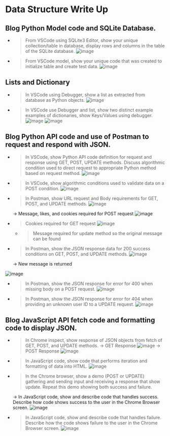 #  Data Structure Write Up

## Blog Python Model code and SQLite Database.

- > From VSCode using SQLite3 Editor, show your unique collection/table in database, display rows and columns in the table of the SQLite database.
![image](https://github.com/ArnavNadar/student2/assets/142456240/418c2450-e6f5-434c-8f42-082c0e44ca8b)


- > From VSCode model, show your unique code that was created to initialize table and create test data.
![image](https://github.com/ArnavNadar/student2/assets/142456240/5c45d85f-0568-4e17-83e6-79d04b620983)


## Lists and Dictionary

- > In VSCode using Debugger, show a list as extracted from database as Python objects.
![image](https://github.com/ArnavNadar/student2/assets/142456240/05fc16bb-8c80-4862-81b2-77545ba8c28f)

- > In VSCode use Debugger and list, show two distinct example examples of dictionaries, show Keys/Values using debugger.
![image](https://github.com/ArnavNadar/student2/assets/142456240/6b9a0417-041a-46bc-a29d-5776b3398335)
![image](https://github.com/ArnavNadar/student2/assets/142456240/e954aa51-1032-4902-9c96-c1ee23fd098f)

## Blog Python API code and use of Postman to request and respond with JSON.

- > In VSCode, show Python API code definition for request and response using GET, POST, UPDATE methods. Discuss algorithmic condition used to direct request to appropriate Python method based on request method.
![image](https://github.com/ArnavNadar/student2/assets/142456240/d66b739b-90cc-4c28-84b3-0906f7481954)

- >In VSCode, show algorithmic conditions used to validate data on a POST condition.
![image](https://github.com/ArnavNadar/student2/assets/142456240/17d37a80-3021-4d5c-9c9a-cda775e5bc18)

- >In Postman, show URL request and Body requirements for GET, POST, and UPDATE methods.
![image](https://github.com/ArnavNadar/student2/assets/142456240/baa96eb9-3c06-46dd-a369-b9bc500575d5)

    -> Message, likes, and cookies required for POST request
![image](https://github.com/ArnavNadar/student2/assets/142456240/39a5c6fb-475a-48cc-9c90-883a2a53485c)

- > Cookies required for GET request
![image](https://github.com/ArnavNadar/student2/assets/142456240/1ed22a4c-4f27-4b3e-8831-b3d8e2eba29f)

    - > Message required for update method so the original message can be found


- > In Postman, show the JSON response data for 200 success conditions on GET, POST, and UPDATE methods.
![image](https://github.com/ArnavNadar/student2/assets/142456240/3bd72106-cf68-4c02-9dac-1881508b0cca)

    -> New message is returned 

![image](https://github.com/ArnavNadar/student2/assets/142456240/214409d1-5c1d-4e74-80ee-11a3a66735b1)

- > In Postman, show the JSON response for error for 400 when missing body on a POST request.
![image](https://github.com/ArnavNadar/student2/assets/142456240/c192dbda-1097-46de-9778-a177ba2011d9)

- > In Postman, show the JSON response for error for 404 when providing an unknown user ID to a UPDATE request.
![image](https://github.com/ArnavNadar/student2/assets/142456240/8c546c26-c25f-49ce-8104-6f67537aab0a)

## Blog JavaScript API fetch code and formatting code to display JSON.

- > In Chrome inspect, show response of JSON objects from fetch of GET, POST, and UPDATE methods.
    -> GET Response
![image](https://github.com/ArnavNadar/student2/assets/142456240/b1dea5dc-9d54-452e-9069-7c9e41929118)
    -> POST Response
![image](https://github.com/ArnavNadar/student2/assets/142456240/a3297173-9009-4be3-816f-5e36128b6bb5)
    

- > In JavaScript code, show code that performs iteration and formatting of data into HTML.
![image](https://github.com/ArnavNadar/student2/assets/142456240/09e52f29-e26d-45db-b3d5-9ae4a8db7185)

- > In the Chrome browser, show a demo (POST or UPDATE) gathering and sending input and receiving a response that show update. Repeat this demo showing both success and failure.

    -> In JavaScript code, show and describe code that handles success. Describe how code shows success to the user in the Chrome Browser screen.
![image](https://github.com/ArnavNadar/student2/assets/142456240/e6b39d41-90d1-44ba-b541-b944cd3503c5)

- > In JavaScript code, show and describe code that handles failure. Describe how the code shows failure to the user in the Chrome Browser screen.
![image](https://github.com/ArnavNadar/student2/assets/142456240/417133a2-6915-42f0-96e9-4442c4a5886f)  
